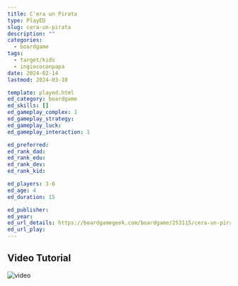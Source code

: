 ```yaml
---
title: C'era un Pirata
type: PlayED
slug: cera-un-pirata
description: ""
categories:
  - boardgame
tags:
  - target/kids
  - ingiococonpapa
date: 2024-02-14
lastmod: 2024-03-10

template: played.html
ed_category: boardgame
ed_skills: []
ed_gameplay_complex: 1
ed_gameplay_strategy: 
ed_gameplay_luck: 
ed_gameplay_interaction: 1

ed_preferred: 
ed_rank_dad: 
ed_rank_edu: 
ed_rank_dev: 
ed_rank_kid: 

ed_players: 3-6
ed_age: 4
ed_duration: 15

ed_publisher: 
ed_year: 
ed_url_details: https://boardgamegeek.com/boardgame/253115/cera-un-pirata
ed_url_play: 
---
```


## Video Tutorial

![video](https://www.youtube.com/watch?v=YgFErd_aO7U)
